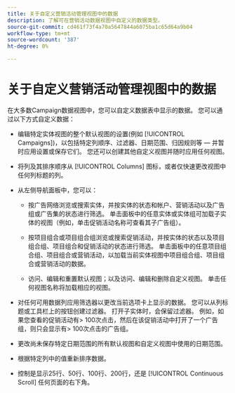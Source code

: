 ```yaml
---
title: 关于自定义营销活动管理视图中的数据
description: 了解可在营销活动数据视图中自定义的数据类型。
source-git-commit: cd461f73f4a70a5647844a6075ba1c65d64a9b04
workflow-type: tm+mt
source-wordcount: '387'
ht-degree: 0%

---
```



# 关于自定义营销活动管理视图中的数据

在大多数Campaign数据视图中，您可以自定义数据表中显示的数据。 您可以通过以下方式自定义数据：

* 编辑特定实体视图的整个默认视图的设置(例如 [!UICONTROL Campaigns])，以包括特定列顺序、过滤器、日期范围、归因规则等 — 并暂时应用设置或保存它们。 您还可以创建其他自定义视图并随时应用任何视图。

* 将列及其排序顺序从 [!UICONTROL Columns] 图标，或者仅快速更改视图中任何列标题的列。

* 从左侧导航面板中，您可以：

   * 按广告网络浏览或搜索实体，并按实体的状态和帐户、营销活动以及广告组或广告集的状态进行筛选。 单击面板中的任意实体或实体组可加载子实体的视图（例如，单击促销活动名称可查看其子广告组）。

   * 按项目组合或项目组合组浏览或搜索促销活动，并按实体的状态以及项目组合组、项目组合和促销活动的状态进行筛选。 单击面板中的任意项目组合组、项目组合或营销活动，以加载当前实体视图中项目组合组、项目组合或营销活动的数据。

   * 访问、编辑和重置默认视图；以及访问、编辑和删除自定义视图。 单击任何视图名称将加载相应的视图。

* 对任何可用数据列应用筛选器以更改当前选项卡上显示的数据。 您可以从列标题或工具栏上的按钮创建过滤器。 打开子实体时，会保留过滤器。 例如，如果您查看的促销活动有\> 100次点击，然后在该促销活动中打开了一个广告组，则只会显示有\> 100次点击的广告组。

* 更改尚未保存特定日期范围的所有默认视图和自定义视图中使用的日期范围。

* 根据特定列中的值重新排序数据。

* 控制是显示25行、50行、100行、200行，还是 [!UICONTROL Continuous Scroll] 任何页面的右下角。
